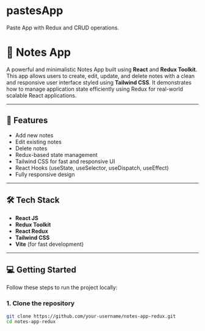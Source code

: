 # pastesApp
Paste App with Redux and CRUD operations.
# 📝 Notes App

A powerful and minimalistic Notes App built using **React** and **Redux Toolkit**. This app allows users to create, edit, update, and delete notes with a clean and responsive user interface styled using **Tailwind CSS**. It demonstrates how to manage application state efficiently using Redux for real-world scalable React applications.

---

## 🚀 Features

-  Add new notes
-  Edit existing notes
-  Delete notes
-  Redux-based state management
-  Tailwind CSS for fast and responsive UI
-  React Hooks (useState, useSelector, useDispatch, useEffect)
-  Fully responsive design

---

## 🛠 Tech Stack

- **React JS**
- **Redux Toolkit**
- **React Redux**
- **Tailwind CSS**
- **Vite** (for fast development)

---

## 💻 Getting Started

Follow these steps to run the project locally:

### 1. Clone the repository

```bash
git clone https://github.com/your-username/notes-app-redux.git
cd notes-app-redux
